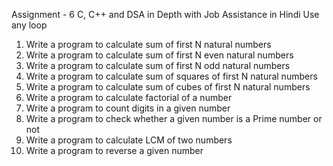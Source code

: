 Assignment - 6 C, C++ and DSA in Depth with Job Assistance in Hindi
Use any loop
1. Write a program to calculate sum of first N natural numbers
2. Write a program to calculate sum of first N even natural numbers
3. Write a program to calculate sum of first N odd natural numbers
4. Write a program to calculate sum of squares of first N natural numbers
5. Write a program to calculate sum of cubes of first N natural numbers
6. Write a program to calculate factorial of a number
7. Write a program to count digits in a given number
8. Write a program to check whether a given number is a Prime number or not
9. Write a program to calculate LCM of two numbers
10. Write a program to reverse a given number
